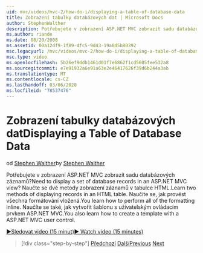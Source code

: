 ```yaml
---
uid: mvc/videos/mvc-2/how-do-i/displaying-a-table-of-database-data
title: Zobrazení tabulky databázových dat | Microsoft Docs
author: StephenWalther
description: Potřebujete v zobrazení ASP.NET MVC zobrazit sadu databázových záznamů? Naučte se dvě metody zobrazení záznamů v tabulce HTML. Naučíte se, jak provést všechny t...
ms.author: riande
ms.date: 08/20/2008
ms.assetid: 00a12df9-1f89-4fc5-9d43-19a8d5b80392
msc.legacyurl: /mvc/videos/mvc-2/how-do-i/displaying-a-table-of-database-data
msc.type: video
ms.openlocfilehash: 5b26ef9ddb1461d01f7e6862f1cd5605fee532a8
ms.sourcegitcommit: e7e91932a6e91a63e2e46417626f39d6b244a3ab
ms.translationtype: MT
ms.contentlocale: cs-CZ
ms.lasthandoff: 03/06/2020
ms.locfileid: "78537476"
---
```

# <a name="displaying-a-table-of-database-data"></a><span data-ttu-id="25bf2-105">Zobrazení tabulky databázových dat</span><span class="sxs-lookup"><span data-stu-id="25bf2-105">Displaying a Table of Database Data</span></span>

<span data-ttu-id="25bf2-106">od [Stephen Walther](https://github.com/StephenWalther)</span><span class="sxs-lookup"><span data-stu-id="25bf2-106">by [Stephen Walther](https://github.com/StephenWalther)</span></span>

<span data-ttu-id="25bf2-107">Potřebujete v zobrazení ASP.NET MVC zobrazit sadu databázových záznamů?</span><span class="sxs-lookup"><span data-stu-id="25bf2-107">Need to display a set of database records in an ASP.NET MVC view?</span></span> <span data-ttu-id="25bf2-108">Naučte se dvě metody zobrazení záznamů v tabulce HTML.</span><span class="sxs-lookup"><span data-stu-id="25bf2-108">Learn two methods of displaying records in an HTML table.</span></span> <span data-ttu-id="25bf2-109">Naučíte se, jak provést všechna formátování vložená.</span><span class="sxs-lookup"><span data-stu-id="25bf2-109">You learn how to perform all of the formatting inline.</span></span> <span data-ttu-id="25bf2-110">Naučíte se také, jak vytvořit šablonu s uživatelským ovládacím prvkem ASP.NET MVC.</span><span class="sxs-lookup"><span data-stu-id="25bf2-110">You also learn how to create a template with a ASP.NET MVC user control.</span></span>

[<span data-ttu-id="25bf2-111">&#9654;Sledovat video (15 minut)</span><span class="sxs-lookup"><span data-stu-id="25bf2-111">&#9654; Watch video (15 minutes)</span></span>](https://channel9.msdn.com/Blogs/ASP-NET-Site-Videos/displaying-a-table-of-database-data)

> [!div class="step-by-step"]
> <span data-ttu-id="25bf2-112">[Předchozí](creating-model-classes-with-linq-to-sql.md)
> [Další](what-is-aspnet-mvc-80-minute-technical-video-for-developers-building-nerddinner.md)</span><span class="sxs-lookup"><span data-stu-id="25bf2-112">[Previous](creating-model-classes-with-linq-to-sql.md)
[Next](what-is-aspnet-mvc-80-minute-technical-video-for-developers-building-nerddinner.md)</span></span>
